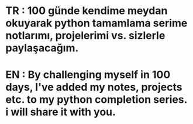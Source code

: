 # TR : 100 günde kendime meydan okuyarak python tamamlama serime notlarımı, projelerimi vs. sizlerle paylaşacağım.
# EN : By challenging myself in 100 days, I've added my notes, projects etc. to my python completion series. i will share it with you.
